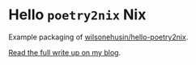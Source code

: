 # Hello `poetry2nix` Nix

Example packaging of [wilsonehusin/hello-poetry2nix](https://github.com/wilsonehusin/hello-poetry2nix).

[Read the full write up on my blog](https://husin.dev/packaging-python-application-with-poetry2nix/).
